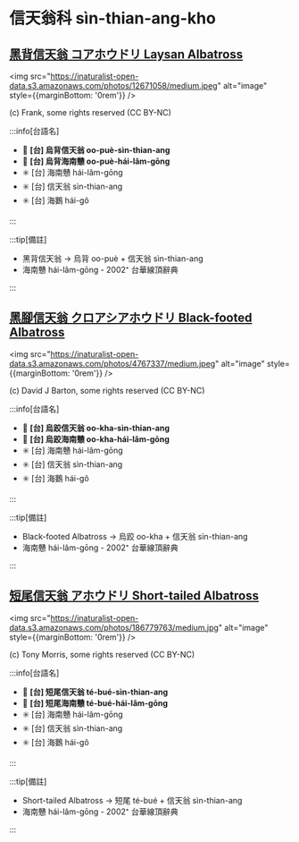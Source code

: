 # 信天翁科 sìn-thian-ang-kho

## [黑背信天翁 コアホウドリ Laysan Albatross](https://ebird.org/species/layalb)

<img src="https://inaturalist-open-data.s3.amazonaws.com/photos/12671058/medium.jpeg" alt="image" style={{marginBottom: '0rem'}} />

<p className="image-caption">
(c) Frank, some rights reserved (CC BY-NC)
</p>

:::info[台語名]

- 🎯 **[台] 烏背信天翁 oo-puè-sìn-thian-ang**
- 🎯 **[台] 烏背海南戇 oo-puè-hái-lâm-gōng**
- ✳️ [台] 海南戇 hái-lâm-gōng
- ✳️ [台] 信天翁 sìn-thian-ang
- ✳️ [台] 海鵝 hái-gô

:::

:::tip[備註]

- 黑背信天翁 -> 烏背 oo-puè + 信天翁 sìn-thian-ang
- 海南戇 hái-lâm-gōng - 2002⁺ 台華線頂辭典

:::

## [黑腳信天翁 クロアシアホウドリ Black-footed Albatross](https://ebird.org/species/bkfalb)

<img src="https://inaturalist-open-data.s3.amazonaws.com/photos/4767337/medium.jpeg" alt="image" style={{marginBottom: '0rem'}} />

<p className="image-caption">
(c) David J Barton, some rights reserved (CC BY-NC)
</p>

:::info[台語名]

- 🎯 **[台] 烏跤信天翁 oo-kha-sìn-thian-ang**
- 🎯 **[台] 烏跤海南戇 oo-kha-hái-lâm-gōng**
- ✳️ [台] 海南戇 hái-lâm-gōng
- ✳️ [台] 信天翁 sìn-thian-ang
- ✳️ [台] 海鵝 hái-gô

:::

:::tip[備註]

- Black-footed Albatross -> 烏跤 oo-kha + 信天翁 sìn-thian-ang
- 海南戇 hái-lâm-gōng - 2002⁺ 台華線頂辭典

:::

## [短尾信天翁 アホウドリ Short-tailed Albatross](https://ebird.org/species/shtalb)

<img src="https://inaturalist-open-data.s3.amazonaws.com/photos/186779763/medium.jpg" alt="image" style={{marginBottom: '0rem'}} />

<p className="image-caption">
(c) Tony Morris, some rights reserved (CC BY-NC)
</p>

:::info[台語名]

- 🎯 **[台] 短尾信天翁 té-bué-sìn-thian-ang**
- 🎯 **[台] 短尾海南戇 té-bué-hái-lâm-gōng**
- ✳️ [台] 海南戇 hái-lâm-gōng
- ✳️ [台] 信天翁 sìn-thian-ang
- ✳️ [台] 海鵝 hái-gô

:::

:::tip[備註]

- Short-tailed Albatross -> 短尾 té-bué + 信天翁 sìn-thian-ang
- 海南戇 hái-lâm-gōng - 2002⁺ 台華線頂辭典

:::
